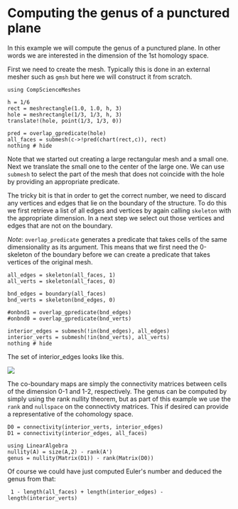 # Computing the genus of a punctured plane

In this example we will compute the genus of a punctured plane. In other words we are interested in the dimension of the 1st homology space.

First we need to create the mesh. Typically this is done in an external mesher such as `gmsh` but here we will construct it from scratch.

```@example ex1
using CompScienceMeshes

h = 1/6
rect = meshrectangle(1.0, 1.0, h, 3)
hole = meshrectangle(1/3, 1/3, h, 3)
translate!(hole, point(1/3, 1/3, 0))

pred = overlap_gpredicate(hole)
all_faces = submesh(c->!pred(chart(rect,c)), rect)
nothing # hide
```

Note that we started out creating a large rectangular mesh and a small one. Next we translate the small one to the center of the large one. We can use `submesh` to select the part of the mesh that does not coincide with the hole by providing an appropriate predicate.

The tricky bit is that in order to get the correct number, we need to discard any vertices and edges that lie on the boundary of the structure. To do this we first retrieve a list of all edges and vertices by again calling `skeleton` with the appropriate dimension. In a next step we select out those vertices and edges that are not on the boundary.

*Note*: `overlap_predicate` generates a predicate that takes cells of the same dimensionality as its argument. This means that we first need the 0-skeleton of the boundary before we can create a predicate that takes vertices of the original mesh.

```@example ex1
all_edges = skeleton(all_faces, 1)
all_verts = skeleton(all_faces, 0)

bnd_edges = boundary(all_faces)
bnd_verts = skeleton(bnd_edges, 0)

#onbnd1 = overlap_gpredicate(bnd_edges)
#onbnd0 = overlap_gpredicate(bnd_verts)

interior_edges = submesh(!in(bnd_edges), all_edges)
interior_verts = submesh(!in(bnd_verts), all_verts)
nothing # hide
```

The set of interior_edges looks like this.

![](assets/edges.png)

The co-boundary maps are simply the connectivity matrices between cells of the dimension 0-1 and 1-2, respectively. The genus can be computed by simply using the rank nullity theorem, but as part of this example we use the `rank` and `nullspace` on the connectivty matrices. This if desired can provide a representative of the cohomology space.

```@example ex1
D0 = connectivity(interior_verts, interior_edges)
D1 = connectivity(interior_edges, all_faces)

using LinearAlgebra
nullity(A) = size(A,2) - rank(A')
genus = nullity(Matrix(D1)) - rank(Matrix(D0))
```
Of course we could have just computed Euler's number and deduced the genus from that:

```@example ex1
 1 - length(all_faces) + length(interior_edges) - length(interior_verts)
```
